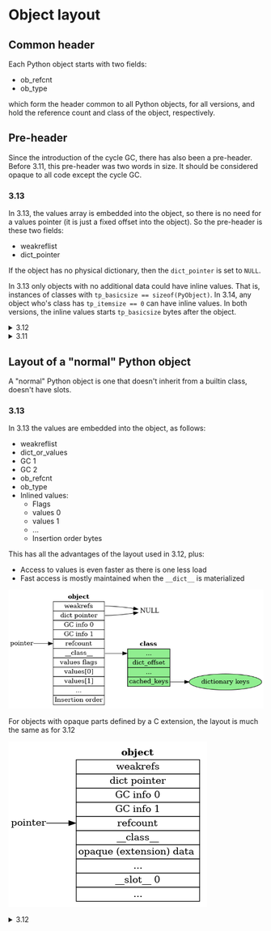 # Object layout

## Common header

Each Python object starts with two fields:

* ob_refcnt
* ob_type

which form the header common to all Python objects, for all versions,
and hold the reference count and class of the object, respectively.

## Pre-header

Since the introduction of the cycle GC, there has also been a pre-header.
Before 3.11, this pre-header was two words in size.
It should be considered opaque to all code except the cycle GC.

### 3.13

In 3.13, the values array is embedded into the object, so there is no
need for a values pointer (it is just a fixed offset into the object).
So the pre-header is these two fields:

* weakreflist
* dict_pointer

If the object has no physical dictionary, then the ``dict_pointer``
is set to `NULL`.

In 3.13 only objects with no additional data could have inline values.
That is, instances of classes with `tp_basicsize == sizeof(PyObject)`.
In 3.14, any object who's class has `tp_itemsize == 0` can have inline values.
In both versions, the inline values starts `tp_basicsize` bytes after the object.

<details>
<summary> 3.12 </summary>

### 3.12

In 3.12, the pointer to the list of weak references is added to the
pre-header. In order to make space for it, the ``dict`` and ``values``
pointers are combined into a single tagged pointer:

* weakreflist
* dict_or_values

If the object has no physical dictionary, then the ``dict_or_values``
has its low bit set to one, and points to the values array.
If the object has a physical dictionary, then the ``dict_or_values``
has its low bit set to zero, and points to the dictionary.

The untagged form is chosen for the dictionary pointer, rather than
the values pointer, to enable the (legacy) C-API function
`_PyObject_GetDictPtr(PyObject *obj)` to work.
</details>

<details>
<summary> 3.11 </summary>

### 3.11

In 3.11 the pre-header was extended to include pointers to the VM managed ``__dict__``.
The reason for moving the ``__dict__`` to the pre-header is that it allows
faster access, as it is at a fixed offset, and it also allows object's
dictionaries to be lazily created when the ``__dict__`` attribute is
specifically asked for.

In the 3.11 the non-GC part of the pre-header consists of two pointers:

* dict
* values

The values pointer refers to the ``PyDictValues`` array which holds the
values of the objects's attributes.
Should the dictionary be needed, then ``values`` is set to ``NULL``
and the ``dict`` field points to the dictionary.
</details>

## Layout of a "normal" Python object

A "normal" Python object is one that doesn't inherit from a builtin
class, doesn't have slots.

### 3.13

In 3.13 the values are embedded into the object, as follows:

* weakreflist
* dict_or_values
* GC 1
* GC 2
* ob_refcnt
* ob_type
* Inlined values:
  * Flags
  * values 0
  * values 1
  * ...
  * Insertion order bytes

This has all the advantages of the layout used in 3.12, plus:
* Access to values is even faster as there is one less load
* Fast access is mostly maintained when the `__dict__` is materialized

![Layout of "normal" object in 3.13](./object_layout_313.png)

For objects with opaque parts defined by a C extension,
the layout is much the same as for 3.12

![Layout of "full" object in 3.13](./object_layout_full_313.png)


<details>
<summary> 3.12 </summary>

### 3.12:

In 3.12, the header and pre-header form the entire object for "normal"
Python objects:

* weakreflist
* dict_or_values
* GC 1
* GC 2
* ob_refcnt
* ob_type

![Layout of "normal" object in 3.12](./object_layout_312.png)

There are several advantages to this layout:

* It allows lazy `__dict__`s, as described above.
* The regular layout allows us to create tailored traversal and deallocation
  functions based on layout, rather than inheritance.
* Multiple inheritance works properly,
  as the weakrefs and dict are always at the same offset.

The full layout object, with an opaque part defined by a C extension,
and `__slots__` looks like this:

![Layout of "full" object in 3.12](./object_layout_full_312.png)
</details>


